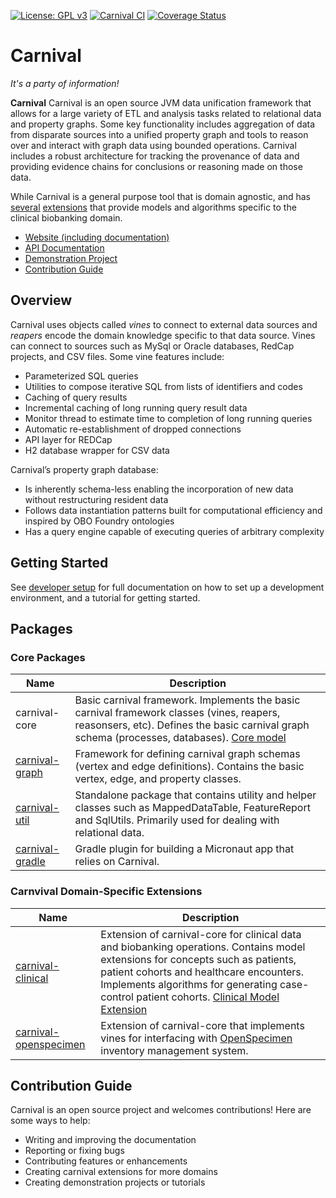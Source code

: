 [![License: GPL v3](https://img.shields.io/badge/License-GPL%20v3-blue.svg)](https://github.com/pennbiobank/pennai/carnival-public/master/LICENSE)
[![Carnival CI](https://github.com/pmbb-ibi/carnival/actions/workflows/carnival_ci.yml/badge.svg)](https://github.com/pmbb-ibi/carnival/actions/workflows/carnival_ci.yml)
<a href='https://coveralls.io/github/pmbb-ibi/carnival?branch=master'><img src='https://coveralls.io/repos/github/pmbb-ibi/carnival/badge.svg?branch=master' alt='Coverage Status' /></a>

# Carnival

*It's a party of information!*

**Carnival** Carnival is an open source JVM data unification framework that allows for a large variety of ETL and analysis tasks related to relational data and property graphs. Some key functionality includes aggregation of data from disparate sources into a unified property graph and tools to reason over and interact with graph data using bounded operations. Carnival includes a robust architecture for tracking the provenance of data and providing evidence chains for conclusions or reasoning made on those data.

While Carnival is a general purpose tool that is domain agnostic, and has [several](https://github.com/carnival-data/carnival-clinical) [extensions](https://github.com/carnival-data/carnival-openspecimen) that provide models and algorithms specific to the clinical biobanking domain.

-   [Website (including documentation)](https://carnival-data.github.io/carnival/)
-   [API Documentation](https://carnival-data.github.io/carnival/groovydoc/index.html)
-   [Demonstration Project](https://github.com/carnival-data/carnival-micronaut)
-   [Contribution Guide](README.md#contribution-guide)

## <a name="overview"></a> Overview

Carnival uses objects called _vines_ to connect to external data sources and _reapers_ encode the domain knowledge specific to that data source. Vines can connect to sources such as MySql or Oracle databases, RedCap projects, and CSV files. Some vine features include:

-   Parameterized SQL queries
-   Utilities to compose iterative SQL from lists of identifiers and codes
-   Caching of query results
-   Incremental caching of long running query result data
-   Monitor thread to estimate time to completion of long running queries
-   Automatic re-establishment of dropped connections
-   API layer for REDCap
-   H2 database wrapper for CSV data

Carnival’s property graph database:

-   Is inherently schema-less enabling the incorporation of new data without restructuring resident data
-   Follows data instantiation patterns built for computational efficiency and inspired by OBO Foundry ontologies
-   Has a query engine capable of executing queries of arbitrary complexity


## <a name="getting-started"></a> Getting Started

See [developer setup](https://carnival-data.github.io/carnival/developer-setup.html) for full documentation on how to set up a development environment, and a tutorial for getting started.

## <a name="package-overview"></a> Packages

### Core Packages

Name | Description
--- | ---
carnival-core | Basic carnival framework. Implements the basic carnival framework classes (vines, reapers, reasonsers, etc). Defines the basic carnival graph schema (processes, databases). [Core model](https://github.com/pmbb-ibi/carnival/blob/master/app/carnival-core/src/main/groovy/carnival/core/graph/Core.groovy)
[carnival-graph](app/carnival-graph/README.md) | Framework for defining carnival graph schemas (vertex and edge definitions). Contains the basic vertex, edge, and property classes.
[carnival-util](app/carnival-util/README.md) | Standalone package that contains utility and helper classes such as MappedDataTable, FeatureReport and SqlUtils. Primarily used for dealing with relational data.
[carnival-gradle](app/carnival-gradle/README.md) | Gradle plugin for building a Micronaut app that relies on Carnival.


### Carnvival Domain-Specific Extensions

Name | Description
--- | ---
[carnival-clinical](https://github.com/carnival-data/carnival-clinical) | Extension of carnival-core for clinical data and biobanking operations. Contains model extensions for concepts such as patients, patient cohorts and healthcare encounters. Implements algorithms for generating case-control patient cohorts. [Clinical Model Extension](https://github.com/carnival-data/carnival-clinical/blob/main/src/main/groovy/carnival/clinical/graph/Clinical.groovy)
[carnival-openspecimen](https://github.com/carnival-data/carnival-openspecimen) | Extension of carnival-core that implements vines for interfacing with [OpenSpecimen](https://www.openspecimen.org/) inventory management system.

## Contribution Guide
Carnival is an open source project and welcomes contributions! Here are some ways to help:

* Writing and improving the documentation
* Reporting or fixing bugs
* Contributing features or enhancements
* Creating carnival extensions for more domains
* Creating demonstration projects or tutorials



